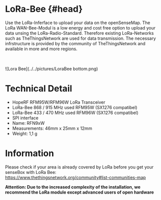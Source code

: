 # LoRa-Bee {#head}
<div class="description">Use the LoRa-Inferface to upload your data on the openSenseMap. The LoRa WAN-Bee-Modul is a low energy and cost free option to upload your data unsing the LoRa-Radio-Standard. Therefore existing LoRa-Networks such as TheThingsNetwork are used for data transmission. The necessary infrstructure is provided by the community of TheThingsNetwork and available in more and more regions. 

</div>

<div class="line">
    <br>
    <br>
</div>

![Lora Bee](../../pictures/LoraBee bottom.png)

# Technical Detail
* HopeRF RFM95W/RFM96W LoRa Transceiver
* LoRa-Bee 868 / 915 MHz used RFM95W (SX1276 compatibel)
* LoRa-Bee 433 / 470 MHz used RFM96W (SX1276 compatibel)
* SPI interface
* Name: RFN9xW
* Measurements: 46mm x 25mm x 12mm
* Weight: 1,1 g

# Information
Please check if your area is already covered by LoRa before you get your senseBox with LoRa Bee: https://www.thethingsnetwork.org/community#list-communities-map

**Attention: Due to the increased complexity of the installation, we recommend the LoRa module except advanced users of open hardware**
